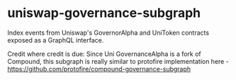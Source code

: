 # uniswap-governance-subgraph

Index events from Uniswap's GovernorAlpha and UniToken contracts exposed as a GraphQL interface.

Credit where credit is due: Since Uni GovernanceAlpha is a fork of Compound, this subgraph is really similar to protofire implementation here - https://github.com/protofire/compound-governance-subgraph